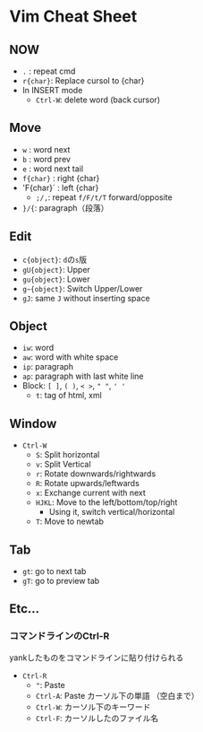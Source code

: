 # Vim Cheat Sheet
## NOW
- `.` : repeat cmd
- `r{char}`: Replace cursol to {char}
- In INSERT mode
    - `Ctrl-W`: delete word (back cursor)

## Move
- `w` : word next
- `b` : word prev
- `e` : word next tail
- `f{char}` : right {char}
- 'F{char}` : left {char}
    - `;/,`: repeat `f/F/t/T` forward/opposite
- `}/{`: paragraph（段落）

## Edit
- `c{object}`: `d`の`s`版
- `gU{object}`: Upper
- `gu{object}`: Lower
- `g~{object}`: Switch Upper/Lower
- `gJ`: same `J` without inserting space

## Object
- `iw`: word
- `aw`: word with white space
- `ip`: paragraph
- `ap`: paragraph with last white line
- Block: `[ ]`, `( )`, `< >`, `" "`, `' '`
    - `t`: tag of html, xml

## Window
- `Ctrl-W`
    - `S`: Split horizontal
    - `v`: Split Vertical
    - `r`: Rotate downwards/rightwards
    - `R`: Rotate upwards/leftwards
    - `x`: Exchange current with next
    - `HJKL`: Move to the left/bottom/top/right
        - Using it, switch vertical/horizontal
    - `T`: Move to newtab

## Tab
- `gt`: go to next tab
- `gT`: go to preview tab

## Etc...
### コマンドラインのCtrl-R
yankしたものをコマンドラインに貼り付けられる

- `Ctrl-R`
    - `"`: Paste
    - `Ctrl-A`: Paste カーソル下の単語 （空白まで）
    - `Ctrl-W`: カーソル下のキーワード
    - `Ctrl-F`: カーソルしたのファイル名

